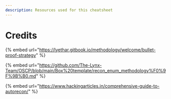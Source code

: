 ```yaml
---
description: Resources used for this cheatsheet
---
```


# Credits

{% embed url="https://lyethar.gitbook.io/methodology/welcome/bullet-proof-strategy" %}

{% embed url="https://github.com/The-Lynx-Team/OSCP/blob/main/Box%20template/recon_enum_methodology%F0%9F%9B%B0.md" %}

{% embed url="https://www.hackingarticles.in/comprehensive-guide-to-autorecon/" %}

